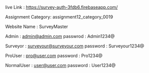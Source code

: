 live Link   : https://survey-auth-3fdb6.firebaseapp.com/


Assignment Category: assignment12_category_0019

Website Name : SurveyMaster

Admin    :  admin@admin.com
passwrod :  Admin1234@

Surveyor :  surveyour@surveyour.com
password :  Surveyour1234@

ProUser  :  pro@user.com
password :  Pro1234@ 

NormalUser : user@user.com
password   : User1234@

